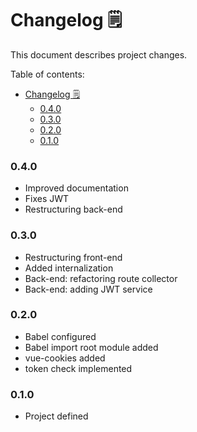 # Changelog 🗒️

This document describes project changes.

Table of contents:

- [Changelog 🗒️](#changelog-%f0%9f%97%92%ef%b8%8f)
    - [0.4.0](#040)
    - [0.3.0](#030)
    - [0.2.0](#020)
    - [0.1.0](#010)

### 0.4.0

- Improved documentation
- Fixes JWT
- Restructuring back-end

### 0.3.0

- Restructuring front-end
- Added internalization
- Back-end: refactoring route collector
- Back-end: adding JWT service

### 0.2.0

- Babel configured
- Babel import root module added
- vue-cookies added
- token check implemented

### 0.1.0

- Project defined
